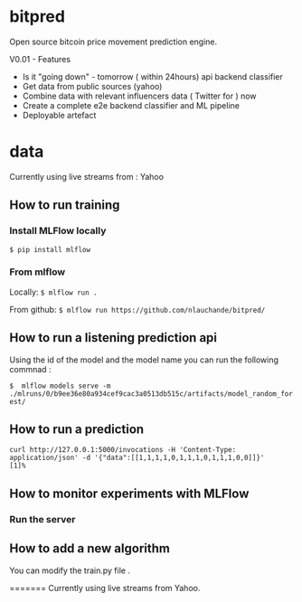 # bitpred
Open source bitcoin price movement prediction engine.

V0.01 - Features
* Is it "going down" - tomorrow ( within 24hours) api backend classifier
* Get data from public sources (yahoo)
* Combine data with relevant influencers data ( Twitter for ) now
* Create a complete e2e backend classifier and ML pipeline
* Deployable artefact

# data 
Currently using live streams from : Yahoo 

## How to run training

### Install MLFlow locally
`$ pip install mlflow`


### From mlflow 

Locally:
`$ mlflow run .`

From github:
`$ mlflow run https://github.com/nlauchande/bitpred/ `



## How to run a listening prediction api
Using the id of the model and the model name you can run the following commnad :

`$  mlflow models serve -m ./mlruns/0/b9ee36e80a934cef9cac3a0513db515c/artifacts/model_random_forest/ `


## How to run a prediction

`curl http://127.0.0.1:5000/invocations -H 'Content-Type: application/json' -d '{"data":[[1,1,1,1,0,1,1,1,0,1,1,1,0,0]]}'                                                                                                            
[1]%`

## How to monitor experiments with MLFlow

### Run the server



## How to add a new algorithm
You can modify the train.py file .

=======
Currently using live streams from Yahoo.
 
